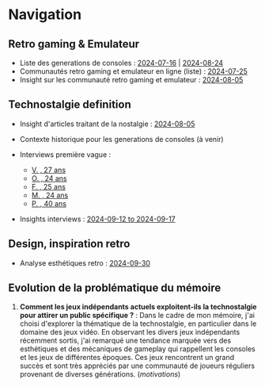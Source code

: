 # Navigation

## Retro gaming & Emulateur

- Liste des generations de consoles : [2024-07-16](/data/2024-07-16/listes-consoles-generations.md) | [2024-08-24](/data/2024-08-24/List-games-retrogaming.md)
- Communautés retro gaming et emulateur en ligne (liste) : [2024-07-25](/data/2024-07-25/recherche-communautes-internet.md)
- Insight sur les communauté retro gaming et emulateur : [2024-08-05](/data/2024-08-05/insight-contenus-forums.md)

## Technostalgie definition

- Insight d'articles traitant de la nostalgie : [2024-08-05](/data/2024-08-05/insight-articles.md)
- Contexte historique pour les generations de consoles (à venir)
- Interviews première vague :

  - [V. , 27 ans](/data/2024-09-12-to-2024-09-17/Interview-v1-V.md)
  - [O. , 24 ans](/data/2024-09-12-to-2024-09-17/Interview-v1-O.md)
  - [F. , 25 ans](/data/2024-09-12-to-2024-09-17/Interview-v1-F.md)
  - [M. , 24 ans](/data/2024-09-12-to-2024-09-17/Interview-v1-M.md)
  - [P. , 40 ans](/data/2024-09-12-to-2024-09-17/Interview-v1-P.md)

- Insights interviews : [2024-09-12 to 2024-09-17](/data/2024-09-12-to-2024-09-17/Insights-interviews.md)

## Design, inspiration retro

- Analyse esthétiques retro : [2024-09-30](/data/2024-09-30/Essort-esthetique-retro.md)

## Evolution de la problématique du mémoire

1. **Comment les jeux indépendants actuels exploitent-ils la technostalgie pour attirer un public spécifique ?** :
   Dans le cadre de mon mémoire, j'ai choisi d'explorer la thématique de la
   technostalgie, en particulier dans le domaine des jeux vidéo. En observant les divers
   jeux indépendants récemment sortis, j'ai remarqué une tendance marquée vers des
   esthétiques et des mécaniques de gameplay qui rappellent les consoles et les jeux
   de différentes époques. Ces jeux rencontrent un grand succès et sont très appréciés
   par une communauté de joueurs réguliers provenant de diverses générations. (_motivations_)
